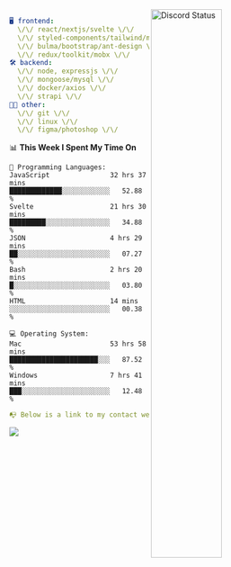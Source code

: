
<a href="https://discord.com/users/279302975371870218" target="_blank">
    <img width="50%" align="right" alt="Discord Status" src="https://lanyard.cnrad.dev/api/279302975371870218?bg=161B22&borderRadius=5px%205px%200%200&hideTimestamp=true&idleMessage=Just%20chillin%27%20at%20the%20moment&animated=true">
</a>

```yaml
🖥️ frontend: 
  \/\/ react/nextjs/svelte \/\/
  \/\/ styled-components/tailwind/mui/
  \/\/ bulma/bootstrap/ant-design \/\/
  \/\/ redux/toolkit/mobx \/\/
🛠 backend: 
  \/\/ node, expressjs \/\/
  \/\/ mongoose/mysql \/\/
  \/\/ docker/axios \/\/
  \/\/ strapi \/\/
👨‍💻 other: 
  \/\/ git \/\/ 
  \/\/ linux \/\/
  \/\/ figma/photoshop \/\/
```
<!--START_SECTION:waka-->
📊 **This Week I Spent My Time On** 

```text
💬 Programming Languages: 
JavaScript               32 hrs 37 mins      █████████████░░░░░░░░░░░░   52.88 % 
Svelte                   21 hrs 30 mins      █████████░░░░░░░░░░░░░░░░   34.88 % 
JSON                     4 hrs 29 mins       ██░░░░░░░░░░░░░░░░░░░░░░░   07.27 % 
Bash                     2 hrs 20 mins       █░░░░░░░░░░░░░░░░░░░░░░░░   03.80 % 
HTML                     14 mins             ░░░░░░░░░░░░░░░░░░░░░░░░░   00.38 % 

💻 Operating System: 
Mac                      53 hrs 58 mins      ██████████████████████░░░   87.52 % 
Windows                  7 hrs 41 mins       ███░░░░░░░░░░░░░░░░░░░░░░   12.48 % 
```


<!--END_SECTION:waka-->
```yaml
📭 Below is a link to my contact website 
```
<a href="https://mxns.xyz" target="_black"> <img src="https://img.shields.io/badge/website-161B22?style=for-the-badge&logo=About.me&logoColor=white"></img> <a/>
